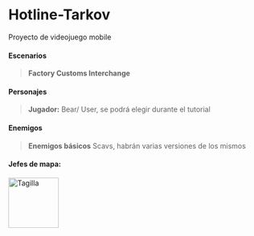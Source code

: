 # Hotline-Tarkov
Proyecto de videojuego mobile 

#### Escenarios
> <strong>Factory Customs Interchange</strong>

#### Personajes
> <strong>Jugador:</strong> Bear/ User, se podrá elegir durante el tutorial

#### Enemigos
> <strong>Enemigos básicos</strong> Scavs, habrán varias versiones de los mismos

#### Jefes de mapa: 

<img src="https://github.com/Ch1nolas/Hotline-Tarkov/blob/main/tagilla2.jpg" alt="Tagilla" width="100px" heigh="100px">

